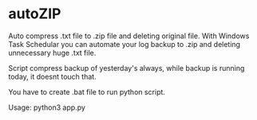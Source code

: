 # autoZIP
Auto compress .txt file to .zip file and deleting original file. 
With Windows Task Schedular you can automate your log backup to .zip and deleting unnecessary huge .txt file.

Script compress backup of yesterday's always, while backup is running today, it doesnt touch that.

You have to create .bat file to run python script.

Usage:
python3 app.py
